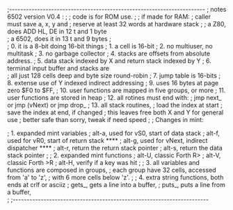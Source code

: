;---------------------------------------------------------------------- 
; notes 6502 version V0.4 : 
; 
;   code is for ROM use. 
; 
;   if made for RAM:
;       caller must save a, x, y and 
;       reserve at least 32 words at hardware stack 
;
;      a Z80, does ADD HL, DE in 12 t and 1 byte  
;      a 6502, does it in 13 t and 9 bytes 
;      
;   0. it is a 8-bit doing 16-bit things
;   1. a cell is 16-bit 
;   2. no multiuser, no multitask 
;   3. no garbage collector
;   4. stacks are offsets from absolute address. 
;   5. data stack indexed by X and return stack indexed by Y 
;   6. terminal input buffer and stacks are  
;      all just 128 cells deep and byte size round-robin 
;   7. jump table is 16-bits
;   8. extense use of Y indexed indirect addressing 
;   9. uses 16 bytes at page zero $F0 to $FF, 
;  10. user functions are mapped in five groups, or more
;  11. user functions are stored in heap
;  12. all rotines must end with: 
;   	jmp next_ or jmp (vNext) or jmp drop_ 
;  13. all stack routines, 
;      load the index at start
;      save the index at end, if changed
;      this leaves free both X and Y for general use
;      better safe than sorry, tweak if need speed 
;
;  Changes in mint:

;   1. expanded mint variables
;        alt-a, used for vS0, start of data stack 
;        alt-f, used for vR0, start of return stack **** 
;        alt-g, used for vNext, indirect dispatcher **** 
;        alt-r, return the return stack pointer
;        alt-s, return the data stack pointer
;
;   2. expanded mint functions
;        alt-U, classic Forth R> 
;        alt-V, classic Forth >R 
;        alt-H, verify if a key was hit 
;
;   3. all variables and functions are composed in groups,
;        each group have 32 cells, accessed from 'a' to 'z',
;        with 6 more cells below 'z'.
;
;   4. extra string functions, both ends at crlf or asciiz
;       gets_, gets a line into a buffer, 
;       puts_, puts a line from a buffer,  
;
;---------------------------------------------------------------------- 

